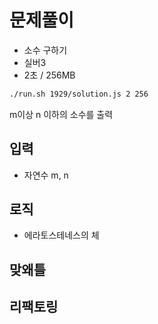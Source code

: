 # 문제풀이

- 소수 구하기
- 실버3
- 2초 / 256MB

```bash
./run.sh 1929/solution.js 2 256
```

m이상 n 이하의 소수를 출력

## 입력

- 자연수 m, n

## 로직

- 에라토스테네스의 체

## 맞왜틀

## 리팩토링
